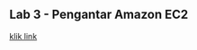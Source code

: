 ## Lab 3 - Pengantar Amazon EC2

[klik link](https://docs.google.com/document/d/1P44oft3jWZRzGq-PtLICAlKncVRdBW87tT2RjSHAf_A/edit?usp=sharing)
